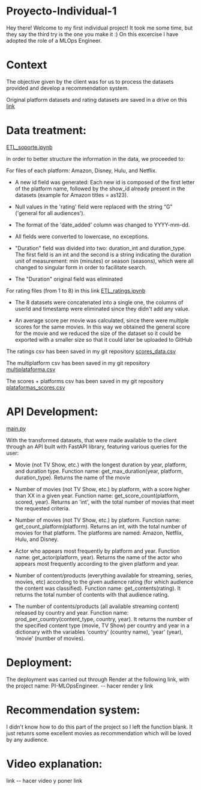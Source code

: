 # Proyecto-Individual-1
Hey there! Welcome to my first individual project! It took me some time, but they say the third try is the one you make it :) On this excercise I have adopted the role of a MLOps Engineer.

# Context
The objective given by the client was for us to process the datasets provided and develop a recommendation system.

Original platform datasets and rating datasets are saved in a drive on this <a href="https://drive.google.com/drive/folders/1oPQRbG3WkTkk8uIAiQF7f6PKOc1CPRxI?usp=share_link" rel="nofollow">link</a>

# Data treatment:
[ETL_soporte.ipynb](https://github.com/josefinaloyola/Proyecto-Individual-1/blob/main/ETL_soporte.ipynb)

In order to better structure the information in the data, we proceeded to:

For files of each platform: Amazon, Disney, Hulu, and Netflix.

* A new id field was generated: Each new id is composed of the first letter of the platform name, followed by the show_id already present in the datasets (example for Amazon titles = as123).

* Null values in the 'rating' field were replaced with the string “G” ('general for all audiences').

* The format of the 'date_added' column was changed to YYYY-mm-dd.

* All fields were converted to lowercase, no exceptions.

* "Duration" field was divided into two: duration_int and duration_type. The first field is an int and the second is a string indicating the duration unit of measurement: min (minutes) or season (seasons), which were all changed to singular form in order to facilitate search.

* The "Duration" original field was eliminated

For rating files (from 1 to 8) in this link [ETL_ratings.ipynb](https://github.com/josefinaloyola/Proyecto-Individual-1/blob/main/ETL_ratings.ipynb)

* The 8 datasets were concatenated into a single one, the columns of userId and timestamp were eliminated since they didn't add any value. 

* An average score per movie was calculated, since there were multiple scores for the same movies. In this way we obtained the general score for the movie and we reduced the size of the dataset so it could be exported with a smaller size so that it could later be uploaded to GitHub 

The ratings csv has been saved in my git repository [scores_data.csv](https://github.com/josefinaloyola/Proyecto-Individual-1/blob/main/scores_data.csv)

The multiplatform csv has been saved in my git repository [multiplataforma.csv](https://github.com/josefinaloyola/Proyecto-Individual-1/blob/main/multiplataforma.csv)

The scores + platforms csv has been saved in my git repository [plataformas_scores.csv](https://raw.githubusercontent.com/josefinaloyola/Proyecto-Individual-1/main/plataformas_scores.csv)

# API Development:
[main.py](https://github.com/josefinaloyola/Proyecto-Individual-1/blob/main/main.py)

With the transformed datasets, that were made available to the client through an API built with FastAPI library, featuring various queries for the user:

* Movie (not TV Show, etc.) with the longest duration by year, platform, and duration type. Function name: get_max_duration(year, platform, duration_type). Returns the name of the movie

* Number of movies (not TV Show, etc.) by platform, with a score higher than XX in a given year. Function name: get_score_count(platform, scored, year). Returns an 'int', with the total number of movies that meet the requested criteria.

* Number of movies (not TV Show, etc.) by platform. Function name: get_count_platform(platform). Returns an int, with the total number of movies for that platform. The platforms are named: Amazon, Netflix, Hulu, and Disney.

* Actor who appears most frequently by platform and year. Function name: get_actor(platform, year). Returns the name of the actor who appears most frequently according to the given platform and year.

* Number of content/products (everything available for streaming, series, movies, etc) according to the given audience rating (for which audience the content was classified). Function name: get_contents(rating). It returns the total number of contents with that audience rating.

* The number of contents/products (all available streaming content) released by country and year. Function name: prod_per_country(content_type, country, year). It returns the number of the specified content type (movie, TV Show) per country and year in a dictionary with the variables 'country' (country name), 'year' (year), 'movie' (number of movies).

# Deployment:
The deployment was carried out through Render at the following link, with the project name: PI-MLOpsEngineer. -- hacer render y link

# Recommendation system:

I didn't know how to do this part of the project so I left the function blank. It just retunrs some excellent movies as recommendation which will be loved by any audience.


# Video explanation:
link -- hacer video y poner link

